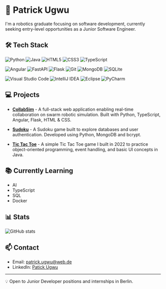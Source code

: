# 👋 Patrick Ugwu 

I'm a robotics graduate focusing on software development, currently seeking entry-level opportunities as a Junior Software Engineer.

## 🛠️ Tech Stack
<!-- Badges from https://github.com/Ileriayo/markdown-badges -->

![Python](https://img.shields.io/badge/python-3670A0?style=for-the-badge&logo=python&logoColor=ffdd54)
![Java](https://img.shields.io/badge/java-%23ED8B00.svg?style=for-the-badge&logo=openjdk&logoColor=white)
![HTML5](https://img.shields.io/badge/html5-%23E34F26.svg?style=for-the-badge&logo=html5&logoColor=white)
![CSS3](https://img.shields.io/badge/css3-%231572B6.svg?style=for-the-badge&logo=css3&logoColor=white)
![TypeScript](https://img.shields.io/badge/typescript-%23007ACC.svg?style=for-the-badge&logo=typescript&logoColor=white)

![Angular](https://img.shields.io/badge/angular-%23DD0031.svg?style=for-the-badge&logo=angular&logoColor=white)
![FastAPI](https://img.shields.io/badge/FastAPI-005571?style=for-the-badge&logo=fastapi)
![Flask](https://img.shields.io/badge/flask-%23000.svg?style=for-the-badge&logo=flask&logoColor=white)
![Git](https://img.shields.io/badge/git-%23F05033.svg?style=for-the-badge&logo=git&logoColor=white)
![MongoDB](https://img.shields.io/badge/MongoDB-%234ea94b.svg?style=for-the-badge&logo=mongodb&logoColor=white)
![SQLite](https://img.shields.io/badge/sqlite-%2307405e.svg?style=for-the-badge&logo=sqlite&logoColor=white)


![Visual Studio Code](https://img.shields.io/badge/Visual%20Studio%20Code-0078d7.svg?style=for-the-badge&logo=visual-studio-code&logoColor=white)
![IntelliJ IDEA](https://img.shields.io/badge/IntelliJIDEA-000000.svg?style=for-the-badge&logo=intellij-idea&logoColor=white)
![Eclipse](https://img.shields.io/badge/Eclipse-FE7A16.svg?style=for-the-badge&logo=Eclipse&logoColor=white)
![PyCharm](https://img.shields.io/badge/pycharm-143?style=for-the-badge&logo=pycharm&logoColor=black&color=black&labelColor=green)

<!-- B/W Version
![Python](https://img.shields.io/badge/python-3670A0?style=for-the-badge&logo=python&color=white&logoColor=black&labelColor=white)
![Java](https://img.shields.io/badge/java-%23ED8B00.svg?style=for-the-badge&logo=openjdk&color=white&logoColor=black&labelColor=white)
![HTML5](https://img.shields.io/badge/html5-%23E34F26.svg?style=for-the-badge&logo=html5&color=white&logoColor=black&labelColor=white)
![CSS3](https://img.shields.io/badge/css3-%231572B6.svg?style=for-the-badge&logo=css3&color=white&logoColor=black&labelColor=white)
![TypeScript](https://img.shields.io/badge/typescript-%23007ACC.svg?style=for-the-badge&logo=typescript&color=white&logoColor=black&labelColor=white)

![Angular](https://img.shields.io/badge/angular-%23DD0031.svg?style=for-the-badge&logo=angular&color=white&logoColor=black&labelColor=white)
![Flask](https://img.shields.io/badge/flask-%23000.svg?style=for-the-badge&logo=flask&color=white&logoColor=black&labelColor=white)
![Git](https://img.shields.io/badge/git-%23F05033.svg?style=for-the-badge&logo=git&color=white&logoColor=black&labelColor=white)
![MongoDB](https://img.shields.io/badge/MongoDB-%234ea94b.svg?style=for-the-badge&logo=mongodb&color=white&logoColor=black&labelColor=white)

![Visual Studio Code](https://img.shields.io/badge/Visual%20Studio%20Code-0078d7.svg?style=for-the-badge&logo=visual-studio-code&color=white&logoColor=black&labelColor=white)
![IntelliJ IDEA](https://img.shields.io/badge/IntelliJIDEA-000000.svg?style=for-the-badge&logo=intellij-idea&color=white&logoColor=black&labelColor=white)
![Eclipse](https://img.shields.io/badge/Eclipse-FE7A16.svg?style=for-the-badge&logo=Eclipse&color=white&logoColor=black&labelColor=white)
![PyCharm](https://img.shields.io/badge/pycharm-143?style=for-the-badge&logo=pycharm&color=white&logoColor=black&labelColor=white)
-->

## 💻 Projects
- **[CollabSim](https://github.com/PatrickUgwu/Bachelorarbeit)** - A full-stack web application enabling real-time collaboration on swarm robotic simulation. Built with Python, TypeScript, Angular, Flask, HTML & CSS.
  
- **[Sudoku](https://github.com/PatrickUgwu/sudoku)** - A Sudoku game built to explore databases and user authentication. Developed using Python, MongoDB and bcrypt.

- **[Tic Tac Toe](https://github.com/PatrickUgwu/tic-tac-toe)** - A simple Tic Tac Toe game I built in 2022 to practice object-oriented programming, event handling, and basic UI concepts in Java.

## 📚 Currently Learning
- AI
- TypeScript
- SQL
- Docker

## 📊 Stats

![GitHub stats](https://github-readme-stats.vercel.app/api?username=PatrickUgwu&show_icons=true&theme=gruvbox)

## 📫 Contact
- Email: patrick.ugwu@web.de
- LinkedIn: [Patick Ugwu](https://www.linkedin.com/in/patrick-ugwu-25a102334/)

---
💡 Open to Junior Developer positions and internships in Berlin.




<!--
**PatrickUgwu/PatrickUgwu** is a ✨ _special_ ✨ repository because its `README.md` (this file) appears on your GitHub profile.

Here are some ideas to get you started:

- 🔭 I’m currently working on ...
- 🌱 I’m currently learning ...
- 👯 I’m looking to collaborate on ...
- 🤔 I’m looking for help with ...
- 💬 Ask me about ...
- 📫 How to reach me: ...
- 😄 Pronouns: ...
- ⚡ Fun fact: ...
-->
